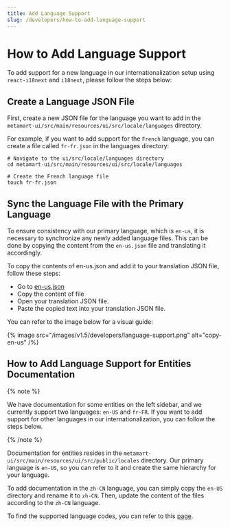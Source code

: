 ```yaml
---
title: Add Language Support
slug: /developers/how-to-add-language-support
---
```


# How to Add Language Support

To add support for a new language in our internationalization setup using `react-i18next` and `i18next`, please follow the steps below:

## Create a Language JSON File

First, create a new JSON file for the language you want to add in the `metamart-ui/src/main/resources/ui/src/locale/languages` directory.

For example, if you want to add support for the `French` language, you can create a file called `fr-fr.json` in the languages directory:

```shell
# Navigate to the ui/src/locale/languages directory
cd metamart-ui/src/main/resources/ui/src/locale/languages

# Create the French language file
touch fr-fr.json

```

## Sync the Language File with the Primary Language

To ensure consistency with our primary language, which is `en-us`, it is necessary to synchronize any newly added language files. This can be done by copying the content from the `en-us.json` file and translating it accordingly.

To copy the contents of en-us.json and add it to your translation JSON file, follow these steps:

- Go to [en-us.json](https://github.com/meta-mart/MetaMart/blob/main/metamart-ui/src/main/resources/ui/src/locale/languages/en-us.json)
- Copy the content of file
- Open your translation JSON file.
- Paste the copied text into your translation JSON file.

You can refer to the image below for a visual guide:

{% image
src="/images/v1.5/developers/language-support.png"
alt="copy-en-us"
/%}


## How to Add Language Support for Entities Documentation

{% note %}

We have documentation for some entities on the left sidebar, and we currently support two languages: `en-US` and `fr-FR`. If you want to add support for other languages in our internationalization, you can follow the steps below.

{% /note %}

Documentation for entities resides in the `metamart-ui/src/main/resources/ui/src/public/locales` directory. Our primary language is `en-US`, so you can refer to it and create the same hierarchy for your language.

To add documentation in the `zh-CN` language, you can simply copy the `en-US` directory and rename it to `zh-CN`. Then, update the content of the files according to the `zh-CN` language.

To find the supported language codes, you can refer to this [page](https://github.com/meta-mart/MetaMart/blob/main/metamart-ui/src/main/resources/ui/src/utils/i18next/i18nextUtil.ts#L27-38).